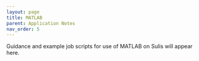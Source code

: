 ```yaml
---
layout: page
title: MATLAB
parent: Application Notes
nav_order: 5
---
```


Guidance and example job scripts for use of MATLAB on Sulis will appear here.
